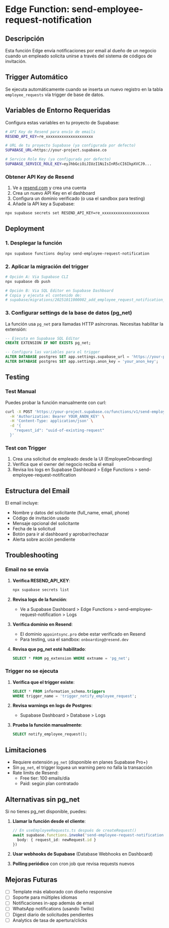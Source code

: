 # Edge Function: send-employee-request-notification

## Descripción
Esta función Edge envía notificaciones por email al dueño de un negocio cuando un empleado solicita unirse a través del sistema de códigos de invitación.

## Trigger Automático
Se ejecuta automáticamente cuando se inserta un nuevo registro en la tabla `employee_requests` vía trigger de base de datos.

## Variables de Entorno Requeridas

Configura estas variables en tu proyecto de Supabase:

```bash
# API Key de Resend para envío de emails
RESEND_API_KEY=re_xxxxxxxxxxxxxxxxxxxxx

# URL de tu proyecto Supabase (ya configurada por defecto)
SUPABASE_URL=https://your-project.supabase.co

# Service Role Key (ya configurada por defecto)
SUPABASE_SERVICE_ROLE_KEY=eyJhbGciOiJIUzI1NiIsInR5cCI6IkpXVCJ9...
```

### Obtener API Key de Resend

1. Ve a [resend.com](https://resend.com) y crea una cuenta
2. Crea un nuevo API Key en el dashboard
3. Configura un dominio verificado (o usa el sandbox para testing)
4. Añade la API key a Supabase:

```bash
npx supabase secrets set RESEND_API_KEY=re_xxxxxxxxxxxxxxxxxxxxx
```

## Deployment

### 1. Desplegar la función

```bash
npx supabase functions deploy send-employee-request-notification
```

### 2. Aplicar la migración del trigger

```bash
# Opción A: Via Supabase CLI
npx supabase db push

# Opción B: Via SQL Editor en Supabase Dashboard
# Copia y ejecuta el contenido de:
# supabase/migrations/20251011000002_add_employee_request_notification_trigger.sql
```

### 3. Configurar settings de la base de datos (pg_net)

La función usa `pg_net` para llamadas HTTP asíncronas. Necesitas habilitar la extensión:

```sql
-- Ejecuta en Supabase SQL Editor
CREATE EXTENSION IF NOT EXISTS pg_net;

-- Configura las variables para el trigger
ALTER DATABASE postgres SET app.settings.supabase_url = 'https://your-project.supabase.co';
ALTER DATABASE postgres SET app.settings.anon_key = 'your_anon_key';
```

## Testing

### Test Manual

Puedes probar la función manualmente con curl:

```bash
curl -X POST 'https://your-project.supabase.co/functions/v1/send-employee-request-notification' \
  -H 'Authorization: Bearer YOUR_ANON_KEY' \
  -H 'Content-Type: application/json' \
  -d '{
    "request_id": "uuid-of-existing-request"
  }'
```

### Test con Trigger

1. Crea una solicitud de empleado desde la UI (EmployeeOnboarding)
2. Verifica que el owner del negocio reciba el email
3. Revisa los logs en Supabase Dashboard > Edge Functions > send-employee-request-notification

## Estructura del Email

El email incluye:
- Nombre y datos del solicitante (full_name, email, phone)
- Código de invitación usado
- Mensaje opcional del solicitante
- Fecha de la solicitud
- Botón para ir al dashboard y aprobar/rechazar
- Alerta sobre acción pendiente

## Troubleshooting

### Email no se envía

1. **Verifica RESEND_API_KEY**:
   ```bash
   npx supabase secrets list
   ```

2. **Revisa logs de la función**:
   - Ve a Supabase Dashboard > Edge Functions > send-employee-request-notification > Logs

3. **Verifica dominio en Resend**:
   - El dominio `appointsync.pro` debe estar verificado en Resend
   - Para testing, usa el sandbox: `onboarding@resend.dev`

4. **Revisa que pg_net esté habilitado**:
   ```sql
   SELECT * FROM pg_extension WHERE extname = 'pg_net';
   ```

### Trigger no se ejecuta

1. **Verifica que el trigger existe**:
   ```sql
   SELECT * FROM information_schema.triggers 
   WHERE trigger_name = 'trigger_notify_employee_request';
   ```

2. **Revisa warnings en logs de Postgres**:
   - Supabase Dashboard > Database > Logs

3. **Prueba la función manualmente**:
   ```sql
   SELECT notify_employee_request();
   ```

## Limitaciones

- Requiere extensión `pg_net` (disponible en planes Supabase Pro+)
- Sin `pg_net`, el trigger loguea un warning pero no falla la transacción
- Rate limits de Resend: 
  - Free tier: 100 emails/día
  - Paid: según plan contratado

## Alternativas sin pg_net

Si no tienes pg_net disponible, puedes:

1. **Llamar la función desde el cliente**:
   ```typescript
   // En useEmployeeRequests.ts después de createRequest()
   await supabase.functions.invoke('send-employee-request-notification', {
     body: { request_id: newRequest.id }
   })
   ```

2. **Usar webhooks de Supabase** (Database Webhooks en Dashboard)

3. **Polling periódico** con cron job que revisa requests nuevos

## Mejoras Futuras

- [ ] Template más elaborado con diseño responsive
- [ ] Soporte para múltiples idiomas
- [ ] Notificaciones in-app además de email
- [ ] WhatsApp notifications (usando Twilio)
- [ ] Digest diario de solicitudes pendientes
- [ ] Analytics de tasa de apertura/clicks
